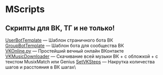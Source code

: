 # MScripts
## Скрипты для ВК, ТГ и не только!
[UserBotTemplate](https://github.com/ImMALWARE/VKScripts/blob/main/UserBotTemplate.py) — Шаблон страничного бота ВК\
[GroupBotTemplate](https://github.com/ImMALWARE/VKScripts/blob/main/GroupBotTemplate.py) — Шаблон бота для сообщества ВК\
[VKOnline.py](https://github.com/ImMALWARE/VKScripts/blob/main/VKOnline.py) — Простейший вечный онлайн ВКонтакте\
[VKMusicDownloader](https://github.com/ImMALWARE/VKScripts/blob/main/VKMusicDownloader/VKMusicDownloader.py) — Скачивание всей музыки ВК + с обложкой + с текстом MusixMatch или Genius
[SetVKSteps](https://github.com/ImMALWARE/VKScripts/blob/main/SetVKSteps.py) — Накрутка количества шагов и расстояния в ВК шагах\

